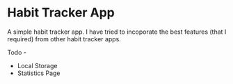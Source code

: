 # Habit Tracker App

A simple habit tracker app. I have tried to incoporate the best features (that I required) from other habit tracker apps.

Todo - 
* Local Storage
* Statistics Page